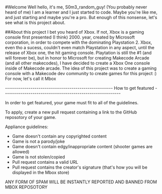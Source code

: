 #Welcome
Well hello, it's me, S0m3_random_guy! (You probably never heard of me)
I am a learner and I just started to code.
Maybe you're like me, and just starting and maybe you're a pro.
But enough of this nonsense, let's see what is this project about.

##About this project
I bet you heard of Xbox. If not, Xbox is a gaming console first presented (I think) 2000. year, created by Microsoft corporation, in order to compete with the dominating Playstation 2. Xbox, even tho a sucess, couldn't even match Playstation in any aspect, until the release of Xbox one, the hit gaming console. Playtation is still the #1 (and will forever be), but in honor to Microsoft for creating Makecode Arcade (and all other makecodes), I have decided to create a Xbox One console inside of Makecode arcade. The idea of this project was to create a gaming console with a Makecode dev community to create games for this project :) For now, let's call it Mbox

------------------------------------------------------- How to get featured ------------------------------------------------------------

In order to get featured, your game must fit to all of the guidelines.

To apply, create a new pull request containing a link to the GitHub reposotory of your game.

Appliance guidelines:
- Game doesn't contain any copyrighted content
- Game is not a parody/joke
- Game doesn't contain edgy/inappropriate content (shooter games are allowed)
- Game is not stolen/copied
- Pull request contains a valid URL
- Pull request contains the creator's signature (that's how you will be displayed in the Mbox store)

ANY FORM OF SPAM WILL BE INSTANTLY REPORTED AND BANNED FROM MBOX REPOSOTORY
